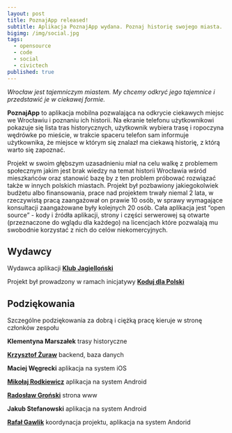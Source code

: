 ```yaml
---
layout: post
title: PoznajApp released!
subtitle: Aplikacja PoznajApp wydana. Poznaj historię swojego miasta.
bigimg: /img/social.jpg
tags:
  - opensource
  - code
  - social
  - civictech
published: true
---
```

_Wrocław jest tajemniczym miastem. My chcemy odkryć jego tajemnice i przedstawić je w ciekawej formie._

**PoznajApp** to aplikacja mobilna pozwalająca na odkrycie ciekawych miejsc we Wrocławiu i poznaniu ich historii. Na ekranie telefonu użytkownikowi pokazuje się lista tras historycznych, użytkownik wybiera trasę i ropoczyna wędrówke po mieście, w trakcie spaceru telefon sam informuje użytkownika, że miejsce w którym się znalazł ma ciekawą historię, z którą warto się zapoznać.

Projekt w swoim głębszym uzasadnieniu miał na celu walkę z problemem społecznym jakim jest brak wiedzy na temat historii Wrocławia wśród mieszkańców oraz stanowić bazę by z ten problem próbować rozwiązać także w innych polskich miastach. Projekt był pozbawiony jakiegokolwiek budżetu albo finansowania, prace nad projektem trwały niemal 2 lata, w rzeczywistą pracą zaangażował on prawie 10 osób, w sprawy wymagające konsultacji zaangażowane były kolejnych 20 osób. Cała aplikacja jest “open source” - kody i źródła aplikacji, strony i części serwerowej są otwarte (przeznaczone do wglądu dla każdego) na licencjach które pozwalają mu swobodnie korzystać z nich do celów niekomercyjnych. 



## Wydawcy

Wydawca aplikacji [**Klub Jagielloński**](http://klubjagiellonski.pl)

Projekt był prowadzony w ramach inicjatywy [**Koduj dla Polski**](https://kodujdlapolski.pl)



## Podziękowania

Szczególne podziękowania za dobrą i ciężką pracę kieruje w stronę członków zespołu

**Klementyna Marszałek**
trasy historyczne

[**Krzysztof Żuraw**](https://krzysztofzuraw.com)
backend, baza danych

**Maciej Węgrecki**
aplikacja na system iOS

[**Mikołaj Rodkiewicz**](https://github.com/Salezjana)
aplikacja na system Android

[**Radosław Groński**](https://github.com/radekgronski)
strona www

**Jakub Stefanowski**
aplikacja na system Android

[**Rafał Gawlik**](https://rafalgawlik.github.io)
koordynacja projektu, aplikacja na system Andorid
